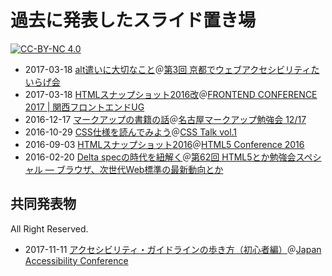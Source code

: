 過去に発表したスライド置き場
============================

<a href="https://creativecommons.org/licenses/by-nc/4.0/deed.ja">![CC-BY-NC 4.0](http://img.shields.io/badge/license-CC%20BY%20NC%204.0-yellow.svg)</a>

- 2017-03-18 <a href="https://github.com/momdo/talk/blob/master/webtalk_2018-10-12.pdf">alt遣いに大切なこと</a>＠<a href="https://connpass.com/event/102037/">第3回 京都でウェブアクセシビリティたいらげ会</a>
- 2017-03-18 <a href="https://github.com/momdo/talk/blob/master/webtalk_2017-03-18.pdf">HTMLスナップショット2016改</a>＠<a href="http://kfug.jp/frontconf2017/">FRONTEND CONFERENCE 2017 | 関西フロントエンドUG</a>
- 2016-12-17 <a href="https://github.com/momdo/talk/blob/master/webtalk_2016-12-17.pdf">マークアップの書籍の話</a>＠<a href="https://758markup.doorkeeper.jp/events/54593">名古屋マークアップ勉強会 12/17</a>
- 2016-10-29 <a href="https://github.com/momdo/talk/blob/master/webtalk_2016-10-29.pdf">CSS仕様を読んでみよう</a>＠<a href="https://taminc.doorkeeper.jp/events/52298">CSS Talk vol.1</a>
- 2016-09-03 <a href="https://github.com/momdo/talk/blob/master/webtalk_2016-09-03.pdf">HTMLスナップショット2016</a>＠<a href="http://events.html5j.org/conference/2016/9/">HTML5 Conference 2016</a> 
- 2016-02-20 <a href="https://github.com/momdo/talk/blob/master/webtalk_2016-02-20.pdf">Delta specの時代を紐解く</a>＠<a href="https://eventdots.jp/event/580343">第62回 HTML5とか勉強会スペシャル ― ブラウザ、次世代Web標準の最新動向とか</a> 

## 共同発表物

All Right Reserved.

- 2017-11-11 <a href="https://docs.google.com/presentation/d/1U74164uPJsHQU12OcAeZPVwfwCzAWJy6hSPZyCxG8kM/edit#slide=id.p">アクセシビリティ・ガイドラインの歩き方（初心者編）</a>＠<a href="https://japan-a11y-conf.com/">Japan Accessibility Conference</a>
